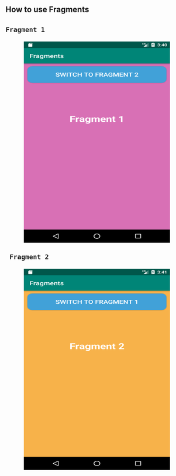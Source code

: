 <h2> How to use Fragments <h2/>

    Fragment 1
<p style="text-align: center;"><img src="https://github.com/vishaltorgal/Fragments/blob/master/img1.png" alt="" width="400" height="550"/>&nbsp;</p>
  
     Fragment 2 
<p style="text-align: center;"><img src="https://github.com/vishaltorgal/Fragments/blob/master/img2.png" alt="" width="400" height="550"/>&nbsp;</p>

